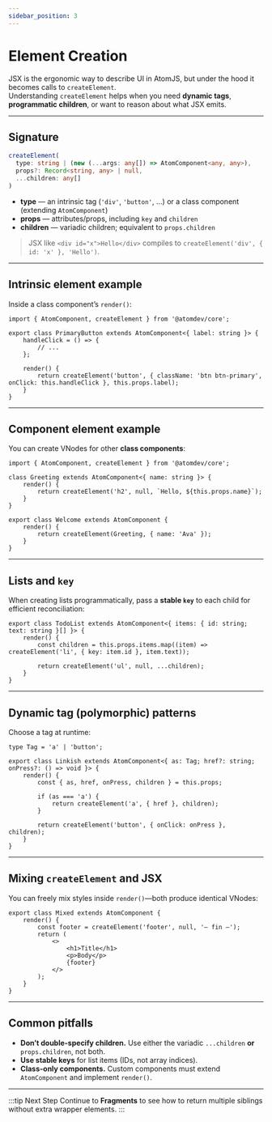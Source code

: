 ```yaml
---
sidebar_position: 3
---
```


# Element Creation

JSX is the ergonomic way to describe UI in AtomJS, but under the hood it becomes calls to `createElement`.  
Understanding `createElement` helps when you need **dynamic tags**, **programmatic children**, or want to reason about what JSX emits.

---

## Signature

```ts
createElement(
  type: string | (new (...args: any[]) => AtomComponent<any, any>),
  props?: Record<string, any> | null,
  ...children: any[]
)
```

-   **type** — an intrinsic tag (`'div'`, `'button'`, …) or a class component (extending `AtomComponent`)
-   **props** — attributes/props, including `key` and `children`
-   **children** — variadic children; equivalent to `props.children`

> JSX like `<div id="x">Hello</div>` compiles to
> `createElement('div', { id: 'x' }, 'Hello')`.

---

## Intrinsic element example

Inside a class component’s `render()`:

```tsx
import { AtomComponent, createElement } from '@atomdev/core';

export class PrimaryButton extends AtomComponent<{ label: string }> {
    handleClick = () => {
        // ...
    };

    render() {
        return createElement('button', { className: 'btn btn-primary', onClick: this.handleClick }, this.props.label);
    }
}
```

---

## Component element example

You can create VNodes for other **class components**:

```tsx
import { AtomComponent, createElement } from '@atomdev/core';

class Greeting extends AtomComponent<{ name: string }> {
    render() {
        return createElement('h2', null, `Hello, ${this.props.name}`);
    }
}

export class Welcome extends AtomComponent {
    render() {
        return createElement(Greeting, { name: 'Ava' });
    }
}
```

---

## Lists and `key`

When creating lists programmatically, pass a **stable `key`** to each child for efficient reconciliation:

```tsx
export class TodoList extends AtomComponent<{ items: { id: string; text: string }[] }> {
    render() {
        const children = this.props.items.map((item) => createElement('li', { key: item.id }, item.text));

        return createElement('ul', null, ...children);
    }
}
```

---

## Dynamic tag (polymorphic) patterns

Choose a tag at runtime:

```tsx
type Tag = 'a' | 'button';

export class Linkish extends AtomComponent<{ as: Tag; href?: string; onPress?: () => void }> {
    render() {
        const { as, href, onPress, children } = this.props;

        if (as === 'a') {
            return createElement('a', { href }, children);
        }

        return createElement('button', { onClick: onPress }, children);
    }
}
```

---

## Mixing `createElement` and JSX

You can freely mix styles inside `render()`—both produce identical VNodes:

```tsx
export class Mixed extends AtomComponent {
    render() {
        const footer = createElement('footer', null, '— fin —');
        return (
            <>
                <h1>Title</h1>
                <p>Body</p>
                {footer}
            </>
        );
    }
}
```

---

## Common pitfalls

-   **Don’t double-specify children.** Use either the variadic `...children` **or** `props.children`, not both.
-   **Use stable keys** for list items (IDs, not array indices).
-   **Class-only components.** Custom components must extend `AtomComponent` and implement `render()`.

---

:::tip Next Step
Continue to **Fragments** to see how to return multiple siblings without extra wrapper elements.
:::
